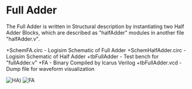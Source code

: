 # Full Adder

The Full Adder is written in Structural description by instantiating two Half Adder Blocks, which are described as "halfAdder"
modules in another file "halfAdder.v". 

+SchemFA.circ - Logisim Schematic of Full Adder
+SchemHalfAdder.circ -  Logisim Schematic of Half Adder
+tbFullAdder - Test bench for "fullAdder.v"
+FA - Binary Compiled by Icarus Verilog
+tbFullAdder.vcd - Dump file for waveform visualization

![HA](https://github.com/AbhijitBaral/VerilogDigitalDesigns/blob/main/fullAdder/Schematic/ha.png))
![FA]([.jp](https://github.com/AbhijitBaral/VerilogDigitalDesigns/blob/main/fullAdder/Schematic/fa.jpg))

